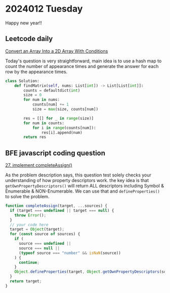 # 2024012 Tuesday

Happy new year!!

## Leetcode daily

[Convert an Array Into a 2D Array With Conditions](https://leetcode.com/problems/convert-an-array-into-a-2d-array-with-conditions/?envType=daily-question&envId=2024-01-02)

Today's question is very straightforward, main idea is to use a hash map to count the number of appearance times and generate the answer for each row by the appearance times.

```py
class Solution:
    def findMatrix(self, nums: List[int]) -> List[List[int]]:
        counts = defaultdict(int)
        size = 0
        for num in nums:
            counts[num] += 1
            size = max(size, counts[num])

        res = [[] for _ in range(size)]
        for num in counts:
            for i in range(counts[num]):
                res[i].append(num)
        return res
```

## BFE javascript coding question

[27. implement completeAssign()](https://bigfrontend.dev/problem/implement-completeAssign)

As the problem description says, this question test solely checks your understanding of how property descriptors work. the key idea is that `getOwnPropertyDescriptors()` will return ALL descriptors including Symbol & Enumerable & NON-Enumerable. We can use that and `defineProperties()` to solve the problem.

```js
function completeAssign(target, ...sources) {
  if (target === undefined || target === null) {
    throw Error();
  }
  // your code here
  target = Object(target);
  for (const source of sources) {
    if (
      source === undefined ||
      source === null ||
      (typeof source === "number" && isNaN(source))
    ) {
      continue;
    }
    Object.defineProperties(target, Object.getOwnPropertyDescriptors(source));
  }
  return target;
}
```
